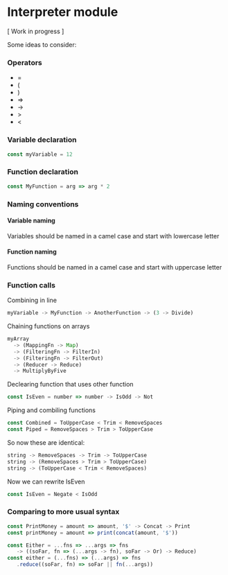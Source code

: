 # Interpreter module
[ Work in progress ]

Some ideas to consider:

### Operators
  * =
  * (
  * )
  * =>
  * ->
  * \>
  * <


### Variable declaration
```javascript
const myVariable = 12
```

### Function declaration
```javascript
const MyFunction = arg => arg * 2
```

### Naming conventions
#### Variable naming
Variables should be named in a camel case and start with lowercase letter

#### Function naming
Functions should be named in a camel case and start with uppercase letter

### Function calls
Combining in line
```javascript
myVariable -> MyFunction -> AnotherFunction -> (3 -> Divide)
```

Chaining functions on arrays
```javascript
myArray
  -> (MappingFn -> Map)
  -> (FilteringFn -> FilterIn)
  -> (FilteringFn -> FilterOut)
  -> (Reducer -> Reduce)
  -> MultiplyByFive
```

Declearing function that uses other function
```javascript
const IsEven = number => number -> IsOdd -> Not
```

Piping and combiling functions
```javascript
const Combined = ToUpperCase < Trim < RemoveSpaces
const Piped = RemoveSpaces > Trim > ToUpperCase
```

So now these are identical:
```javascript
string -> RemoveSpaces -> Trim -> ToUpperCase
string -> (RemoveSpaces > Trim > ToUpperCase)
string -> (ToUpperCase < Trim < RemoveSpaces)
```

Now we can rewrite IsEven
```javascript
const IsEven = Negate < IsOdd
```

### Comparing to more usual syntax
```javascript
const PrintMoney = amount => amount, '$' -> Concat -> Print
const printMoney = amount => print(concat(amount, '$'))

const Either = ...fns => ...args => fns
   -> ((soFar, fn => (...args -> fn), soFar -> Or) -> Reduce)
const either = (...fns) => (...args) => fns
   .reduce((soFar, fn) => soFar || fn(...args))
```

